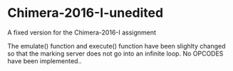 # Chimera-2016-I-unedited
 A fixed version for the Chimera-2016-I assignment

The emulate() function and execute() function have been slighlty changed so that the marking server does not go into an infinite loop. No OPCODES have been implemented..
